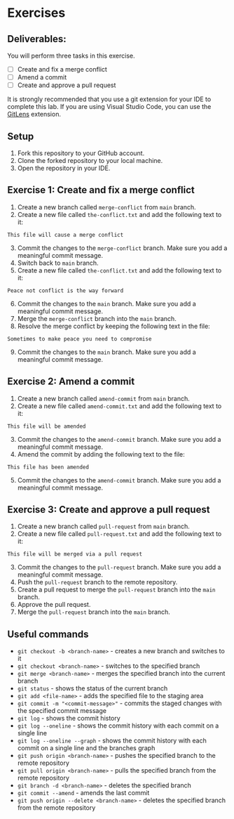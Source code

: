# Exercises

## Deliverables:
You will perform three tasks in this exercise. 

- [ ] Create and fix a merge conflict
- [ ] Amend a commit
- [ ] Create and approve a pull request

It is strongly recommended that you use a git extension for your IDE to complete this lab. If you are using Visual Studio Code, you can use the [GitLens](https://marketplace.visualstudio.com/items?itemName=eamodio.gitlens) extension. 

## Setup
1. Fork this repository to your GitHub account.
2. Clone the forked repository to your local machine.
3. Open the repository in your IDE.

## Exercise 1: Create and fix a merge conflict

1. Create a new branch called `merge-conflict` from `main` branch.
2. Create a new file called `the-conflict.txt` and add the following text to it:
```
This file will cause a merge conflict
```
3. Commit the changes to the `merge-conflict` branch. Make sure you add a meaningful commit message.
4. Switch back to `main` branch.
5. Create a new file called `the-conflict.txt` and add the following text to it:
```
Peace not conflict is the way forward
```
6. Commit the changes to the `main` branch. Make sure you add a meaningful commit message.
7. Merge the `merge-conflict` branch into the `main` branch.
8. Resolve the merge conflict by keeping the following text in the file:
```
Sometimes to make peace you need to compromise
```
9. Commit the changes to the `main` branch. Make sure you add a meaningful commit message.

## Exercise 2: Amend a commit

1. Create a new branch called `amend-commit` from `main` branch.
2. Create a new file called `amend-commit.txt` and add the following text to it:
```
This file will be amended
```
3. Commit the changes to the `amend-commit` branch. Make sure you add a meaningful commit message.
4. Amend the commit by adding the following text to the file:
```
This file has been amended
```
5. Commit the changes to the `amend-commit` branch. Make sure you add a meaningful commit message.

## Exercise 3: Create and approve a pull request

1. Create a new branch called `pull-request` from `main` branch.
2. Create a new file called `pull-request.txt` and add the following text to it:
```
This file will be merged via a pull request
```
3. Commit the changes to the `pull-request` branch. Make sure you add a meaningful commit message.
4. Push the `pull-request` branch to the remote repository.
5. Create a pull request to merge the `pull-request` branch into the `main` branch.
6. Approve the pull request.
7. Merge the `pull-request` branch into the `main` branch.



## Useful commands

- `git checkout -b <branch-name>` - creates a new branch and switches to it
- `git checkout <branch-name>` - switches to the specified branch
- `git merge <branch-name>` - merges the specified branch into the current branch
- `git status` - shows the status of the current branch
- `git add <file-name>` - adds the specified file to the staging area
- `git commit -m "<commit-message>"` - commits the staged changes with the specified commit message
- `git log` - shows the commit history
- `git log --oneline` - shows the commit history with each commit on a single line
- `git log --oneline --graph` - shows the commit history with each commit on a single line and the branches graph
- `git push origin <branch-name>` - pushes the specified branch to the remote repository
- `git pull origin <branch-name>` - pulls the specified branch from the remote repository
- `git branch -d <branch-name>` - deletes the specified branch
- `git commit --amend` - amends the last commit
- `git push origin --delete <branch-name>` - deletes the specified branch from the remote repository



